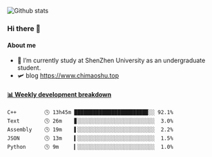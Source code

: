 ![Github stats](https://github-readme-stats.vercel.app/api?username=chimaoshu&show_icons=true&theme=cobalt)

### Hi there 👋

#### About me

- 🏫 I’m currently study at ShenZhen University as an undergraduate student.
- 🛩️ blog  https://www.chimaoshu.top

<!-- waka-box start -->
#### <a href="https://gist.github.com/e235103f6d3ace58395a9ff863c34467" target="_blank">📊 Weekly development breakdown</a>
```text
C++         🕓 13h45m ███████████████████████▉░░ 92.1%
Text        🕓 26m    ▊░░░░░░░░░░░░░░░░░░░░░░░░░  3.0%
Assembly    🕓 19m    ▌░░░░░░░░░░░░░░░░░░░░░░░░░  2.2%
JSON        🕓 13m    ▍░░░░░░░░░░░░░░░░░░░░░░░░░  1.5%
Python      🕓 9m     ▎░░░░░░░░░░░░░░░░░░░░░░░░░  1.0%
```
<!-- Powered by https://github.com/YouEclipse/waka-box-go . -->
<!-- waka-box end -->
